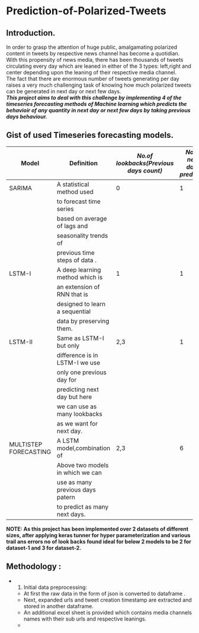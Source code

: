 # Prediction-of-Polarized-Tweets

## Introduction.

In order to grasp the attention of huge public, amalgamating polarized content in tweets
by respective news channel has become a quotidian.<br />
With this propensity of news media, there has been thousands of tweets circulating
every day which are leaned in either of the 3 types: left,right and center depending 
upon the leaning of their respective media channel.<br />
The fact that there are enormous number of tweets generating per day raises a very much 
challenging task of knowing how much polarized tweets can be 
generated in next day or next few days.<br />
***This project aims to deal with this challenge by implementing 4 of the timeseries 
forecasting methods of Machine learning which predicts the behavioir of any quantity in
next day or next few days by taking previous days behaviour.***<br />

## Gist of used Timeseries forecasting models.

|**Model**                   | **Definition**                 |*No.of lookbacks(Previous days count)* | *No.of next days predicted*|
|----------------------------|--------------------------------|---------------------------------------|----------------------------|
| SARIMA                     |A statistical method used       |                  0                    |              1             |
|                            |to forecast time series         |                                       |                            |
|                            |based on  average of lags and   |                                       |                            |
|                            | seasonality trends of          |                                       |                            |
|                            |previous time steps of data .   |                                       |                            |
| LSTM-I                     |A deep learning method which is |                  1                    |              1             |
|                            |an extension of RNN that is     |                                       |                            |
|                            |designed to learn a sequential  |                                       |                            |
|                            |data by preserving them.        |                                       |                            |
| LSTM-II                    |Same as LSTM-I but only         |                 2,3                   |              1             |
|                            |difference is in LSTM-I we use  |                                       |                            |
|                            |only one previous day for       |                                       |                            |
|                            |predicting next day but here    |                                       |                            |
|                            |we can use as many lookbacks    |                                       |                            |
|                            |as we want for next day.        |                                       |                            |
| MULTISTEP FORECASTING      |A LSTM model,combination of     |                 2,3                   |               6            |
|                            |Above two models in which we can|                                       |                            |
|                            |use as many previous days patern|                                       |                            |
|                            | to predict as many next days.  |                                       |                            |

**NOTE: As this project has been implemented over 2 datasets of different sizes, after applying keras tunner for hyper parameterization and various trail
ans errors no of look backs found ideal for below 2 models to be 2 for dataset-1 and 3 for dataset-2.**

## Methodology :
- 1. Initial data preprocessing:
    - At first the raw data in the form of json is converted to dataframe .
    - Next, expanded urls and tweet creation timestamp are extracted and stored in another dataframe.
    - An additional excel sheet is provided which contains  media channels names with their sub urls and respective leanings.
    -
